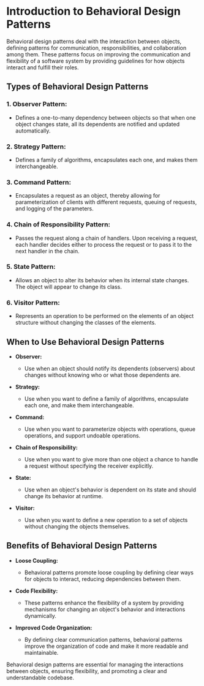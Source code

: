 # Introduction to Behavioral Design Patterns

Behavioral design patterns deal with the interaction between objects, defining patterns for communication, responsibilities, and collaboration among them. These patterns focus on improving the communication and flexibility of a software system by providing guidelines for how objects interact and fulfill their roles.

## Types of Behavioral Design Patterns

### 1. **Observer Pattern:**
   - Defines a one-to-many dependency between objects so that when one object changes state, all its dependents are notified and updated automatically.

### 2. **Strategy Pattern:**
   - Defines a family of algorithms, encapsulates each one, and makes them interchangeable.

### 3. **Command Pattern:**
   - Encapsulates a request as an object, thereby allowing for parameterization of clients with different requests, queuing of requests, and logging of the parameters.

### 4. **Chain of Responsibility Pattern:**
   - Passes the request along a chain of handlers. Upon receiving a request, each handler decides either to process the request or to pass it to the next handler in the chain.

### 5. **State Pattern:**
   - Allows an object to alter its behavior when its internal state changes. The object will appear to change its class.

### 6. **Visitor Pattern:**
   - Represents an operation to be performed on the elements of an object structure without changing the classes of the elements.

## When to Use Behavioral Design Patterns

- **Observer:**
  - Use when an object should notify its dependents (observers) about changes without knowing who or what those dependents are.

- **Strategy:**
  - Use when you want to define a family of algorithms, encapsulate each one, and make them interchangeable.

- **Command:**
  - Use when you want to parameterize objects with operations, queue operations, and support undoable operations.

- **Chain of Responsibility:**
  - Use when you want to give more than one object a chance to handle a request without specifying the receiver explicitly.

- **State:**
  - Use when an object's behavior is dependent on its state and should change its behavior at runtime.

- **Visitor:**
  - Use when you want to define a new operation to a set of objects without changing the objects themselves.

## Benefits of Behavioral Design Patterns

- **Loose Coupling:**
  - Behavioral patterns promote loose coupling by defining clear ways for objects to interact, reducing dependencies between them.

- **Code Flexibility:**
  - These patterns enhance the flexibility of a system by providing mechanisms for changing an object's behavior and interactions dynamically.

- **Improved Code Organization:**
  - By defining clear communication patterns, behavioral patterns improve the organization of code and make it more readable and maintainable.

Behavioral design patterns are essential for managing the interactions between objects, ensuring flexibility, and promoting a clear and understandable codebase.
